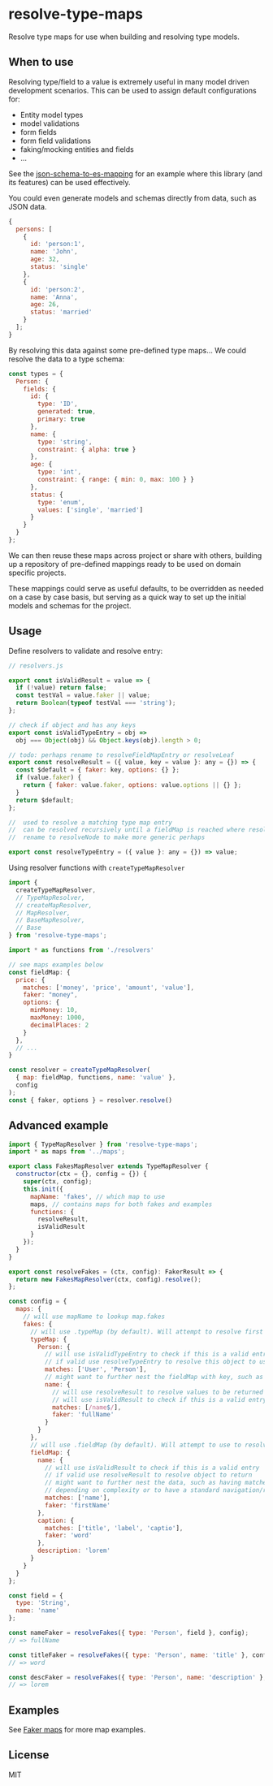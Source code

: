 # resolve-type-maps

Resolve type maps for use when building and resolving type models.

## When to use

Resolving type/field to a value is extremely useful in many model driven development scenarios.
This can be used to assign default configurations for:

- Entity model types
- model validations
- form fields
- form field validations
- faking/mocking entities and fields
- ...

See the [json-schema-to-es-mapping](https://github.com/kristianmandrup/json-schema-to-es-mapping#resolve-type-maps) for an example where this library (and its features) can be used effectively.

You could even generate models and schemas directly from data, such as JSON data.

```js
{
  persons: [
    {
      id: 'person:1',
      name: 'John',
      age: 32,
      status: 'single'
    },
    {
      id: 'person:2',
      name: 'Anna',
      age: 26,
      status: 'married'
    }
  ];
}
```

By resolving this data against some pre-defined type maps...
We could resolve the data to a type schema:

```js
const types = {
  Person: {
    fields: {
      id: {
        type: 'ID',
        generated: true,
        primary: true
      },
      name: {
        type: 'string',
        constraint: { alpha: true }
      },
      age: {
        type: 'int',
        constraint: { range: { min: 0, max: 100 } }
      },
      status: {
        type: 'enum',
        values: ['single', 'married']
      }
    }
  }
};
```

We can then reuse these maps across project or share with others, building up a repository of pre-defined mappings ready to be used on domain specific projects.

These mappings could serve as useful defaults, to be overridden as needed on a case by case basis, but serving as a quick way to set up the initial models and schemas for the project.

## Usage

Define resolvers to validate and resolve entry:

```js
// resolvers.js

export const isValidResult = value => {
  if (!value) return false;
  const testVal = value.faker || value;
  return Boolean(typeof testVal === 'string');
};

// check if object and has any keys
export const isValidTypeEntry = obj =>
  obj === Object(obj) && Object.keys(obj).length > 0;

// todo: perhaps rename to resolveFieldMapEntry or resolveLeaf
export const resolveResult = ({ value, key = value }: any = {}) => {
  const $default = { faker: key, options: {} };
  if (value.faker) {
    return { faker: value.faker, options: value.options || {} };
  }
  return $default;
};

//  used to resolve a matching type map entry
//  can be resolved recursively until a fieldMap is reached where resolveResult is used.
//  rename to resolveNode to make more generic perhaps

export const resolveTypeEntry = ({ value }: any = {}) => value;
```

Using resolver functions with `createTypeMapResolver`

```js
import {
  createTypeMapResolver,
  // TypeMapResolver,
  // createMapResolver,
  // MapResolver,
  // BaseMapResolver,
  // Base
} from 'resolve-type-maps';

import * as functions from './resolvers'

// see maps examples below
const fieldMap: {
  price: {
    matches: ['money', 'price', 'amount', 'value'],
    faker: "money",
    options: {
      minMoney: 10,
      maxMoney: 1000,
      decimalPlaces: 2
    }
  },
  // ...
}

const resolver = createTypeMapResolver(
  { map: fieldMap, functions, name: 'value' },
  config
);
const { faker, options } = resolver.resolve()
```

## Advanced example

```js
import { TypeMapResolver } from 'resolve-type-maps';
import * as maps from '../maps';

export class FakesMapResolver extends TypeMapResolver {
  constructor(ctx = {}, config = {}) {
    super(ctx, config);
    this.init({
      mapName: 'fakes', // which map to use
      maps, // contains maps for both fakes and examples
      functions: {
        resolveResult,
        isValidResult
      }
    });
  }
}

export const resolveFakes = (ctx, config): FakerResult => {
  return new FakesMapResolver(ctx, config).resolve();
};

const config = {
  maps: {
    // will use mapName to lookup map.fakes
    fakes: {
      // will use .typeMap (by default). Will attempt to resolve first if present
      typeMap: {
        Person: {
          // will use isValidTypeEntry to check if this is a valid entry
          // if valid use resolveTypeEntry to resolve this object to use as fieldMap
          matches: ['User', 'Person'],
          // might want to further nest the fieldMap with key, such as having matches and data (ie. meta level)
          name: {
            // will use resolveResult to resolve values to be returned
            // will use isValidResult to check if this is a valid entry
            matches: [/name$/],
            faker: 'fullName'
          }
        }
      },
      // will use .fieldMap (by default). Will attempt to use to resolve if not resolved via typeMap
      fieldMap: {
        name: {
          // will use isValidResult to check if this is a valid entry
          // if valid use resolveResult to resolve object to return
          // might want to further nest the data, such as having matches and data, ie. meta level,
          // depending on complexity or to have a standard navigation/resolution mechanism
          matches: ['name'],
          faker: 'firstName'
        },
        caption: {
          matches: ['title', 'label', 'captio'],
          faker: 'word'
        },
        description: 'lorem'
      }
    }
  }
};

const field = {
  type: 'String',
  name: 'name'
};

const nameFaker = resolveFakes({ type: 'Person', field }, config);
// => fullName

const titleFaker = resolveFakes({ type: 'Person', name: 'title' }, config);
// => word

const descFaker = resolveFakes({ type: 'Person', name: 'description' }, config);
// => lorem
```

## Examples

See [Faker maps](./FakerMaps.md) for more map examples.

## License

MIT

